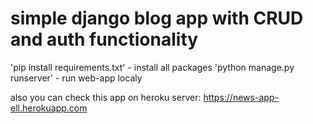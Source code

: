 # simple django blog app with CRUD and auth functionality

'pip install requirements.txt' - install all packages
'python manage.py runserver' - run web-app localy

also you can check this app on heroku server: https://news-app-ell.herokuapp.com